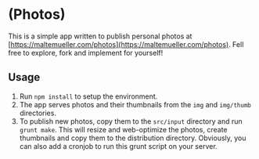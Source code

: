 # (Photos)
This is a simple app written to publish personal photos at [https://maltemueller.com/photos](https://maltemueller.com/photos). Fell free to explore, fork and implement for yourself!

## Usage
1. Run `npm install` to setup the environment.
2. The app serves photos and their thumbnails from the `img` and `img/thumb` directories.
3. To publish new photos, copy them to the `src/input` directory and run `grunt make`. This will resize and web-optimize the photos, create thumbnails and copy them to the distribution directory. Obviously, you can also add a cronjob to run this grunt script on your server.